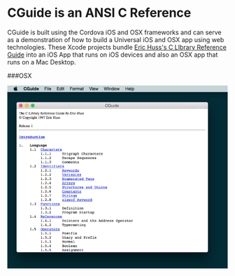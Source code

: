 CGuide is an ANSI C Reference
====
CGuide is built using the Cordova iOS and OSX frameworks and can serve as a demonstration of how to build a Universal iOS and OSX app using web technologies. These Xcode projects bundle [Eric Huss's C LIbrary Reference Guide](http://www.acm.uiuc.edu/webmonkeys/book/c_guide/) into an iOS App that runs on iOS devices and also an OSX app that runs on a Mac Desktop.



###OSX 

![image](https://raw.githubusercontent.com/RandyMcMillan/CGuide/master/osx/Screen%20Shot%202015-09-01%20at%2010.44.52%20PM.png)